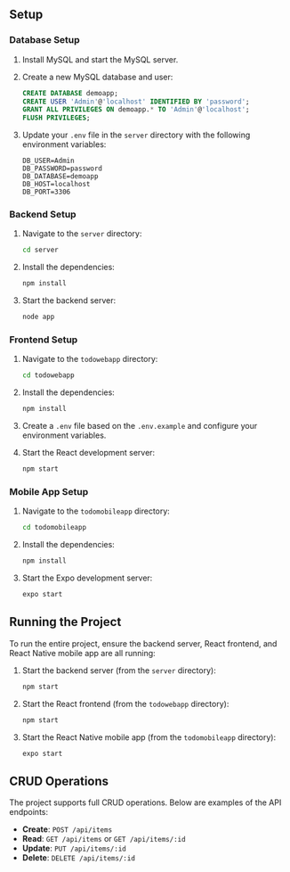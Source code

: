
## Setup

### Database Setup

1. Install MySQL and start the MySQL server.

2. Create a new MySQL database and user:
    ```sql
    CREATE DATABASE demoapp;
    CREATE USER 'Admin'@'localhost' IDENTIFIED BY 'password';
    GRANT ALL PRIVILEGES ON demoapp.* TO 'Admin'@'localhost';
    FLUSH PRIVILEGES;
    ```

3. Update your `.env` file in the `server` directory with the following environment variables:
    ```
    DB_USER=Admin
    DB_PASSWORD=password
    DB_DATABASE=demoapp
    DB_HOST=localhost
    DB_PORT=3306
    ```

### Backend Setup

1. Navigate to the `server` directory:
    ```sh
    cd server
    ```

2. Install the dependencies:
    ```sh
    npm install
    ```

3. Start the backend server:
    ```sh
    node app
    ```

### Frontend Setup

1. Navigate to the `todowebapp` directory:
    ```sh
    cd todowebapp
    ```

2. Install the dependencies:
    ```sh
    npm install
    ```

3. Create a `.env` file based on the `.env.example` and configure your environment variables.

4. Start the React development server:
    ```sh
    npm start
    ```

### Mobile App Setup

1. Navigate to the `todomobileapp` directory:
    ```sh
    cd todomobileapp
    ```

2. Install the dependencies:
    ```sh
    npm install
    ```

3. Start the Expo development server:
    ```sh
    expo start
    ```

## Running the Project

To run the entire project, ensure the backend server, React frontend, and React Native mobile app are all running:

1. Start the backend server (from the `server` directory):
    ```sh
    npm start
    ```

2. Start the React frontend (from the `todowebapp` directory):
    ```sh
    npm start
    ```

3. Start the React Native mobile app (from the `todomobileapp` directory):
    ```sh
    expo start
    ```

## CRUD Operations

The project supports full CRUD operations. Below are examples of the API endpoints:

- **Create**: `POST /api/items`
- **Read**: `GET /api/items` or `GET /api/items/:id`
- **Update**: `PUT /api/items/:id`
- **Delete**: `DELETE /api/items/:id`

